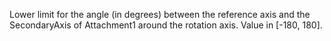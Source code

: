 Lower limit for the angle (in degrees) between the reference axis and the SecondaryAxis of Attachment1 around the rotation axis. Value in \[-180, 180\].
